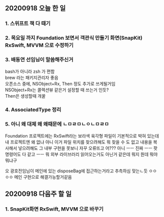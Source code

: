 ## 20200918 오늘 한 일
### 1. 스위프트 책 다 때기

### 2. 목요일 까지 Foundation 보면서 객관식 만들기 화면(SnapKit) RxSwift, MVVM 으로 수정하기

### 3. 배동연 선임님이 말씀해주신거
bash가 아니라 zsh 가 편함  
brew 라는 패키지관리자 좋음  
오픈소스 중에, NSObject+Rx, Then 정도 추가로 쓰게될거임  
NSObject+Rx는 콜렉션뷰 같은거 설정할 때 쓰는거 인듯?  
Then은 생성할때 개꿀  

### 4. AssociatedType 정리

### 5. 아니 왜 대체 왜 왜때문에 ㄴㅁㄹㅁㄴㅇㄴㅁㄹㅁ
Foundation 프로젝트에는 RxSwift라는 보라색 육각형 파일이 기본적으로 박혀 있는데
내 프로젝트엔 왜 없냐
아니 이거 파일 위치를 찾으려해도 뭐 찾을 수 도 없고
내용을 복사해서 넣으려해도 그 내부 구현을 못보니 자꾸 오류뜨고 어???
아니 ㅡㅡ 진짜 ㅡㅡ
팟 명령어도 다 같고 ㅡㅡ
뭐 외부 라이브러리 읽어오는거도 아닌거 같은데
뭐지 뭔데 뭐야 뭐냐구

오 광호전임님이 메인에 있는 disposeBag에 접근하는거라고 추측하심 
맞는ㄴ듯 ㅇㅇㅇㅇ 메인 구현으로 해결가능할거같음


## 20200918 다음주 할 일
### 1. SnapKit화면 RxSwift, MVVM 으로 바꾸기

